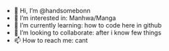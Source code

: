 - 👋 Hi, I’m @handsomebonn
- 👀 I’m interested in: Manhwa/Manga
- 🌱 I’m currently learning: how to code here in github
- 💞️ I’m looking to collaborate: after i know few things
- 📫 How to reach me: cant

<!---
handsomebonn/handsomebonn is a ✨ special ✨ repository because its `README.md` (this file) appears on your GitHub profile.
You can click the Preview link to take a look at your changes.
--->
